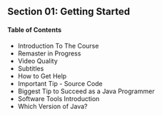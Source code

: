 ## Section 01: Getting Started

#### Table of Contents
- Introduction To The Course
- Remaster in Progress
- Video Quality
- Subtitles
- How to Get Help
- Important Tip - Source Code
- Biggest Tip to Succeed as a Java Programmer
- Software Tools Introduction
- Which Version of Java?

